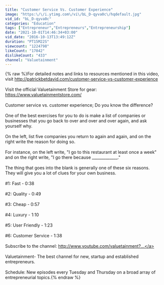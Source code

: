 ```yaml
---
title: "Customer Service Vs. Customer Experience"
image: "https:\/\/i.ytimg.com\/vi\/bL_D-qyva0c\/hqdefault.jpg"
vid_id: "bL_D-qyva0c"
categories: "Education"
tags: ["Entrepreneur","Entrepreneurs","Entrepreneurship"]
date: "2021-10-01T14:46:34+03:00"
vid_date: "2016-10-13T13:49:12Z"
duration: "PT15M22S"
viewcount: "1224798"
likeCount: "17042"
dislikeCount: "433"
channel: "Valuetainment"
---
```

{% raw %}For detailed notes and links to resources mentioned in this video, visit <a rel="nofollow" target="blank" href="http://patrickbetdavid.com/customer-service-vs-customer-experience">http://patrickbetdavid.com/customer-service-vs-customer-experience</a><br /><br />Visit the official Valuetainment Store for gear: <a rel="nofollow" target="blank" href="https://www.valuetainmentstore.com/">https://www.valuetainmentstore.com/</a><br /><br />Customer service vs. customer experience; Do you know the difference?<br /><br />One of the best exercises for you to do is make a list of companies or businesses that you go back to over and over and over again, and ask yourself why.<br /><br />On the left, list five companies you return to again and again, and on the right write the reason for doing so.<br /><br />For instance, on the left write, &quot;I go to this restaurant at least once a week&quot; and on the right write, &quot;I go there because _____________.&quot;<br /><br />The thing that goes into the blank is generally one of these six reasons. They will give you a lot of clues for your own business.<br /><br />#1: Fast -  0:38<br /><br />#2: Quality - 0:49<br /><br />#3: Cheap - 0:57<br /><br />#4: Luxury - 1:10<br /><br />#5: User Friendly - 1:23<br /><br />#6: Customer Service - 1:38<br /><br />Subscribe to the channel: <a rel="nofollow" target="blank" href="http://www.youtube.com/valuetainment?...">http://www.youtube.com/valuetainment?...</a><br /><br />Valuetainment- The best channel for new, startup and established entrepreneurs. <br /><br />Schedule: New episodes every Tuesday and Thursday on a broad array of entrepreneurial topics.{% endraw %}
